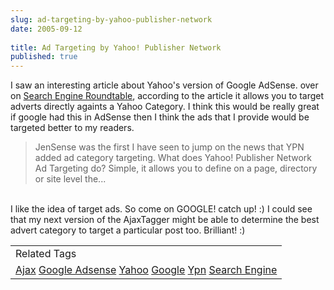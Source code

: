 ```yaml
---
slug: ad-targeting-by-yahoo-publisher-network
date: 2005-09-12
 
title: Ad Targeting by Yahoo! Publisher Network
published: true
---
```

I saw an interesting article about  Yahoo's version of Google AdSense. over on <a href="http://www.seroundtable.com/archives/002508.html">Search Engine Roundtable</a>, according to the article it allows you to target adverts directly againts a Yahoo Category.  I think this would be really great if google had this in AdSense then I think the ads that I provide would be targeted better to my readers.<p /><blockquote class="posterous_medium_quote">JenSense was the first I have seen to jump on the news that YPN added ad category targeting. What does Yahoo! Publisher Network Ad Targeting do? Simple, it allows you to define on a page, directory or site level the...<br />
</blockquote><br />I like the idea of target ads.  So come on GOOGLE! catch up! :)  I could see that my next version of the AjaxTagger might be able to determine the best advert category to target a particular post too.  Brilliant! :)<p /><table class="TechnoratiHead TagHeader">
<tr><td>Related Tags</td></tr>
<tr class="Technorati"><td>
<a href="https://paul.kinlan.me/tags/Ajax" class="Tag" rel="tag">Ajax</a> <a href="https://paul.kinlan.me/tags/Google%20Adsense" class="Tag" rel="tag">Google Adsense</a> <a href="https://paul.kinlan.me/tags/Yahoo" class="Tag" rel="tag">Yahoo</a> <a href="https://paul.kinlan.me/tags/Google" class="Tag" rel="tag">Google</a> <a href="https://paul.kinlan.me/tags/Ypn" class="Tag" rel="tag">Ypn</a> <a href="https://paul.kinlan.me/tags/Search%20Engine" class="Tag" rel="tag">Search Engine</a>
</td></tr>
</table>

